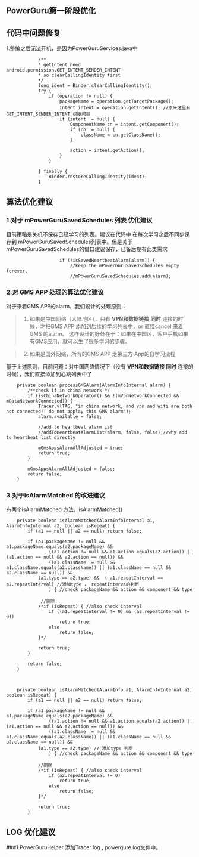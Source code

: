 ## PowerGuru第一阶段优化

## 代码中问题修复

1.整编之后无法开机，是因为PowerGuruServices.java中

```
            /**
            * getIntent need android.permission.GET_INTENT_SENDER_INTENT
            * so clearCallingIdentity first
            */
            long ident = Binder.clearCallingIdentity();
            try {
                if (operation != null) {
                    packageName = operation.getTargetPackage();
                    Intent intent = operation.getIntent(); //原来这里有GET_INTENT_SENDER_INTENT 权限问题
                    if (intent != null) {
                        ComponentName cn = intent.getComponent();
                        if (cn != null) {
                            className = cn.getClassName();
                        }

                        action = intent.getAction();
                    }
                }

            } finally {
                Binder.restoreCallingIdentity(ident);
            }
```


## 算法优化建议

### 1.对于 **mPowerGuruSavedSchedules** 列表 优化建议

目前策略是关机不保存已经学习的列表。建议在代码中 在每次学习之后不同步保存到 mPowerGuruSavedSchedules列表中。但是关于mPowerGuruSavedSchedules的借口建议保存，已备后期有此类需求

```
                    if (!isSavedHeartbeatAlarm(alarm)) {
                        //keep the mPowerGuruSavedSchedules empty forever,
                        //mPowerGuruSavedSchedules.add(alarm);
```

### 2.对 **GMS APP** 处理的算法优化建议

对于来着GMS APP的alarm，我们设计的处理原则：

> 1. 如果是中国网络（大陆地区），只有 **VPN和数据链接**  **同时** 连接的时候，才把GMS APP 添加到后续的学习列表中，or 直接cancel 来着GMS 的alarm。 这样设计的好处在于：如果在中国区，客户手机如果有GMS应用，就可以生了很多学习的步骤。

> 2. 如果是国外网络，所有的GMS APP 走第三方 App的自学习流程

基于上述原则，目前问题：对中国网络情况下（没有 **VPN和数据链接**  **同时** 连接的时候），我们直接添加到心跳列表中了

```
    private boolean processGMSAlarm(AlarmInfoInternal alarm) {
        /**check if in china network */
        if (isChinaNetworkOperator() && !(mVpnNetworkConnected && mDataNetworkConnected)) {
            Tracer.v(TAG, "in china network, and vpn and wifi are both not connected!! do not applay this GMS alarm");
            alarm.available = false;

            //add to heartbeat alarm ist
            //addToHeartbeatAlarmList(alarm, false, false);//why add to heartbeat list directly

            mGmsAppsAlarmAllAdjusted = true;
            return true;
        }

        mGmsAppsAlarmAllAdjusted = false;
        return false;
    }
```

### 3.对于isAlarmMatched 的改进建议

有两个isAlarmMatched 方法，isAlarmMatched()

```
    private boolean isAlarmMatched(AlarmInfoInternal a1, AlarmInfoInternal a2, boolean isRepeat) {
        if (a1 == null || a2 == null) return false;

        if (a1.packageName != null && a1.packageName.equals(a2.packageName) &&
                ((a1.action != null && a1.action.equals(a2.action)) || (a1.action == null && a2.action == null)) &&
                ((a1.className != null && a1.className.equals(a2.className)) || (a1.className == null && a2.className == null)) &&
            (a1.type == a2.type) &&  ( a1.repeatInterval == a2.repeatInterval) //添加type ， repeatInterva的判断
                ) { //check packageName && action && component && type

             //删除
            /*if (isRepeat) { //also check interval
                if ((a1.repeatInterval != 0) && (a2.repeatInterval != 0))
                    return true;
                else
                    return false;
            }*/

            return true;
        }

        return false;
    }



    private boolean isAlarmMatched(AlarmInfo a1, AlarmInfoInternal a2, boolean isRepeat) {
        if (a1 == null || a2 == null) return false;

        if (a1.packageName != null && a1.packageName.equals(a2.packageName) &&
                ((a1.action != null && a1.action.equals(a2.action)) || (a1.action == null && a2.action == null)) &&
                ((a1.className != null && a1.className.equals(a2.className)) || (a1.className == null && a2.className == null)) &&
            (a1.type == a2.type) // 添加type 判断
                ) { //check packageName && action && component && type

            //删除
            /*if (isRepeat) { //also check interval
                if (a2.repeatInterval != 0)
                    return true;
                else
                    return false;
            }*/

            return true;
        }
```


## LOG 优化建议

###1.PowerGuruHelper 添加Tracer log , powergure.log文件中。
